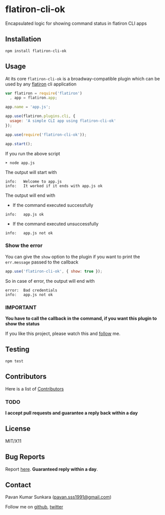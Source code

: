 # flatiron-cli-ok
Encapsulated logic for showing command status in flatiron CLI apps

## Installation
```
npm install flatiron-cli-ok
```

## Usage
At its core `flatiron-cli-ok` is a broadway-compatible plugin which can be used by any [flatiron](https://flatironjs.org) cli application

```js
var flatiron = require('flatiron')
  , app = flatiron.app;

app.name = 'app.js';

app.use(flatiron.plugins.cli, {
  usage: 'A simple CLI app using flatiron-cli-ok'
});

app.use(require('flatiron-cli-ok'));

app.start();
```

If you run the above script

```
➤ node app.js
```

The output will start with

```
info:   Welcome to app.js
info:   It worked if it ends with app.js ok
```

The output will end with

* If the command executed successfully

```
info:   app.js ok
```

* If the command executed unsuccessfully

```
info:   app.js not ok
```

### Show the error

You can give the `show` option to the plugin if you want to print the `err.message` passed to the callback

```js
app.use('flatiron-cli-ok', { show: true });
```

So in case of error, the output will end with

```
error:  Bad credentials
info:   app.js not ok
```

### IMPORTANT

__You have to call the callback in the command, if you want this plugin to show the status__

If you like this project, please watch this and [follow](http://github.com/users/follow?target=pksunkara) me.

## Testing
```
npm test
```

## Contributors
Here is a list of [Contributors](http://github.com/pksunkara/flatiron-cli-ok/contributors)

### TODO

__I accept pull requests and guarantee a reply back within a day__

## License
MIT/X11

## Bug Reports
Report [here](http://github.com/pksunkara/flatiron-cli-ok/issues). __Guaranteed reply within a day__.

## Contact
Pavan Kumar Sunkara (pavan.sss1991@gmail.com)

Follow me on [github](http://github.com/pksunkara), [twitter](http://twitter.com/pksunkara)
